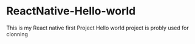 # ReactNative-Hello-world
This is my React native first Project 
Hello world project is probly used for clonning

